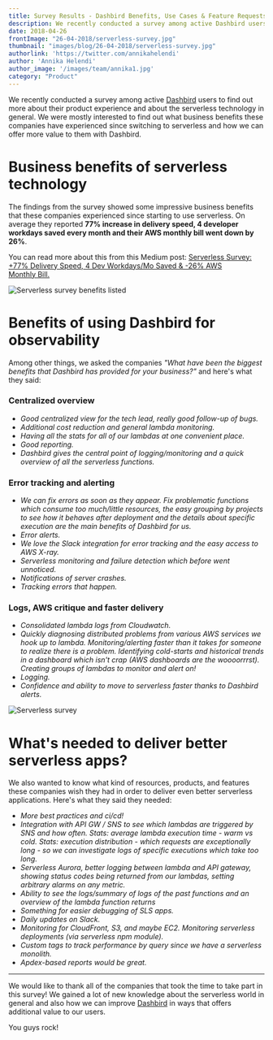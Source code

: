 ```yaml
---
title: Survey Results - Dashbird Benefits, Use Cases & Feature Requests
description: We recently conducted a survey among active Dashbird users to find out more about their product experience and about the serverless technology in general.
date: 2018-04-26
frontImage: "26-04-2018/serverless-survey.jpg"
thumbnail: "images/blog/26-04-2018/serverless-survey.jpg"
authorlink: 'https://twitter.com/annikahelendi'
author: 'Annika Helendi'
author_image: '/images/team/annika1.jpg'
category: "Product"
---
```


We recently conducted a survey among active [Dashbird](https://dashbird.io) users to find out more about their product experience and about the serverless technology in general. We were mostly interested to find out what business benefits these companies have experienced since switching to serverless and how we can offer more value to them with Dashbird.


# Business benefits of serverless technology #


The findings from the survey showed some impressive business benefits that these companies experienced since starting to use serverless. On average they reported **77% increase in delivery speed, 4 developer workdays saved every month and their AWS monthly bill went down by 26%**.

You can read more about this from this Medium post: <a href="https://medium.com/@AnnikaHelendi/serverless-survey-77-delivery-speed-4-dev-workdays-mo-saved-26-aws-monthly-bill-d99174f70663" target="blank">Serverless Survey: +77% Delivery Speed, 4 Dev Workdays/Mo Saved & -26% AWS Monthly Bill.</a>


![Serverless survey benefits listed](/images/blog/26-04-2018/dashbird-survey-serverless-benefits.png)




# Benefits of using Dashbird for observability #


Among other things, we asked the companies *"What have been the biggest benefits that Dashbird  has provided for your business?"* and here's what they said:

### Centralized overview ###

- *Good centralized view for the tech lead, really good follow-up of bugs.*
- *Additional cost reduction and general lambda monitoring.*
- *Having all the stats for all of our lambdas at one convenient place.*
- *Good reporting.*
- *Dashbird gives the central point of logging/monitoring and a quick overview of all the serverless functions.*

### Error tracking and alerting ###
- *We can fix errors as soon as they appear. Fix problematic functions which consume too much/little resources, the easy grouping by projects to see how it behaves after deployment and the details about specific execution are the main benefits of Dashbird for us.*
- *Error alerts.*
- *We love the Slack integration for error tracking and the easy access to AWS X-ray.*
- *Serverless monitoring and failure detection which before went unnoticed.*
- *Notifications of server crashes.*
- *Tracking errors that happen.*

### Logs, AWS critique and faster delivery ###

- *Consolidated lambda logs from Cloudwatch.*
- *Quickly diagnosing distributed problems from various AWS services we hook up to lambda. Monitoring/alerting faster than it takes for someone to realize there is a problem. Identifying cold-starts and historical trends in a dashboard which isn't crap (AWS dashboards are the woooorrrst). Creating groups of lambdas to monitor and alert on!*
- *Logging.*
- *Confidence and ability to move to serverless faster thanks to Dashbird alerts.*

![Serverless survey](/images/blog/26-04-2018/serverless.jpg)

# What's needed to deliver better serverless apps? #


We also wanted to know what kind of resources, products, and features these companies wish they had in order to deliver even better serverless applications. Here's what they said they needed:

- *More best practices and ci/cd!*
- *Integration with API GW / SNS to see which lambdas are triggered by SNS and how often. Stats: average lambda execution time - warm vs cold. Stats: execution distribution - which requests are exceptionally long - so we can investigate logs of specific executions which take too long.*
- *Serverless Aurora, better logging between lambda and API gateway, showing status codes being returned from our lambdas, setting arbitrary alarms on any metric.*
- *Ability to see the logs/summary of logs of the past functions and an overview of the lambda function returns*
- *Something for easier debugging of SLS apps.*
- *Daily updates on Slack.*
- *Monitoring for CloudFront, S3, and maybe EC2. Monitoring serverless deployments (via serverless npm module).*
- *Custom tags to track performance by query since we have a serverless monolith.*
- *Apdex-based reports would be great.*

---
We would like to thank all of the companies that took the time to take part in this survey! We gained a lot of new knowledge about the serverless world in general and also how we can improve [Dashbird](https://dashbird.io) in ways that offers additional value to our users.

You guys rock!
